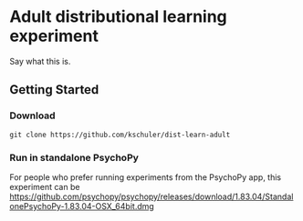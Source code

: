 # Adult distributional learning experiment
Say what this is.


## Getting Started
### Download
```
git clone https://github.com/kschuler/dist-learn-adult
```




### Run in standalone PsychoPy
For people who prefer running experiments from the PsychoPy app, this experiment can be
https://github.com/psychopy/psychopy/releases/download/1.83.04/StandalonePsychoPy-1.83.04-OSX_64bit.dmg
